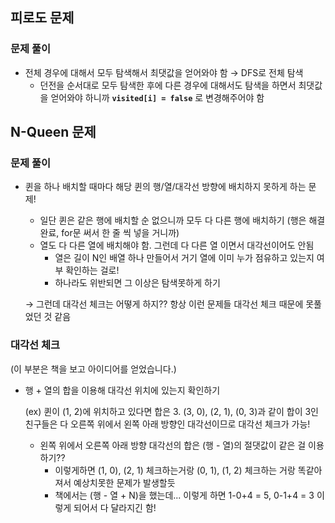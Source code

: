 ## 피로도 문제

### 문제 풀이
- 전체 경우에 대해서 모두 탐색해서 최댓값을 얻어와야 함 → DFS로 전체 탐색
  - 던전을 순서대로 모두 탐색한 후에 다른 경우에 대해서도 탐색을 하면서 최댓값을 얻어와야 하니까 **`visited[i] = false`** 로 변경해주어야 함

## N-Queen 문제

### 문제 풀이
- 퀸을 하나 배치할 때마다 해당 퀸의 행/열/대각선 방향에 배치하지 못하게 하는 문제!
  - 일단 퀸은 같은 행에 배치할 순 없으니까 모두 다 다른 행에 배치하기 (행은 해결 완료, for문 써서 한 줄 씩 넣을 거니까)
  - 열도 다 다른 열에 배치해야 함. 그런데 다 다른 열 이면서 대각선이어도 안됨
    - 열은 길이 N인 배열 하나 만들어서 거기 열에 이미 누가 점유하고 있는지 여부 확인하는 걸로!
    - 하나라도 위반되면 그 이상은 탐색못하게 하기
    
  → 그런데 대각선 체크는 어떻게 하지?? 항상 이런 문제들 대각선 체크 때문에 못풀었던 것 같음

### 대각선 체크
(이 부분은 책을 보고 아이디어를 얻었습니다.)
- 행 + 열의 합을 이용해 대각선 위치에 있는지 확인하기
  
  (ex) 퀸이 (1, 2)에 위치하고 있다면 합은 3. (3, 0), (2, 1), (0, 3)과 같이 합이 3인 친구들은 다 오른쪽 위에서 왼쪽 아래 방향인 대각선이므로 대각선 체크가 가능!
  - 왼쪽 위에서 오른쪽 아래 방향 대각선의 합은 (행 - 열)의 절댓값이 같은 걸 이용하기??
    - 이렇게하면 (1, 0), (2, 1) 체크하는거랑 (0, 1), (1, 2) 체크하는 거랑 똑같아져서 예상치못한 문제가 발생할듯
    - 책에서는 (행 - 열 + N)을 했는데... 이렇게 하면 1-0+4 = 5, 0-1+4 = 3 이렇게 되어서 다 달라지긴 함!
